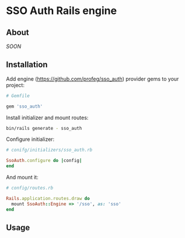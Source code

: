 # SSO Auth Rails engine

## About

*SOON*

## Installation

Add engine (https://github.com/profeg/sso_auth) provider gems to your project:

```ruby
# Gemfile

gem 'sso_auth'
```

Install initializer and mount routes:

```bash
bin/rails generate - sso_auth
```

Configure initializer:

```ruby
# conifg/initializers/sso_auth.rb

SsoAuth.configure do |config|
end
```

And mount it:

```ruby
# config/routes.rb

Rails.application.routes.draw do
  mount SsoAuth::Engine => '/sso', as: 'sso'
end
```

## Usage

